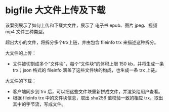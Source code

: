 # bigfile 大文件上传及下载

该案例展示了如何上传和下载大文件，展示了 电子书 epub、图片 jpeg、视频 mp4 文件三种类型。

超出大小的文件，将拆分多个trx上链，并由包含 fileinfo trx 来描述这种拆分。

大文件的上传：

- 文件被切割成多个“文件块”，每个“文件块”的体积上限 150 kb，并将生成一条 trx；json 格式的 fileinfo 涵盖了这些文件块的构成，也生成一条 trx 上链。

大文件的下载：

- 客户端同步到 trx 后，可以把这些文件块重新拼成文件，并渲染给用户查看。
- 根据 fileinfo trx 中的文件块信息，取出 sha256 值校验一致的相应 trx，取出其中的字节流，写成文件。
